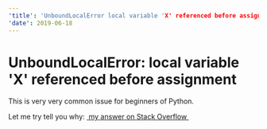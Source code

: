 ```yaml
---
'title': 'UnboundLocalError local variable 'X' referenced before assignment'
'date': 2019-06-18
---
```

# UnboundLocalError: local variable 'X' referenced before assignment

This is very very common issue for beginners of Python.

Let me try tell you why: [ my answer on Stack Overflow ][1]

[1]:	https://stackoverflow.com/a/56652093/7025361 "my answer on Stack Overflow"